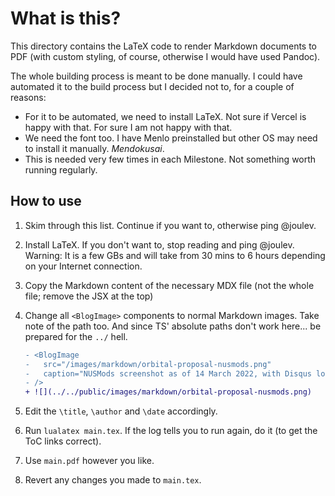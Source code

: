 # What is this?

This directory contains the LaTeX code to render Markdown documents to PDF (with custom styling, of course, otherwise I would have used Pandoc).

The whole building process is meant to be done manually. I could have automated it to the build process but I decided not to, for a couple of reasons:

- For it to be automated, we need to install LaTeX. Not sure if Vercel is happy with that. For sure I am not happy with that.
- We need the font too. I have Menlo preinstalled but other OS may need to install it manually. _Mendokusai_.
- This is needed very few times in each Milestone. Not something worth running regularly.

## How to use

1. Skim through this list. Continue if you want to, otherwise ping @joulev.
1. Install LaTeX. If you don't want to, stop reading and ping @joulev. Warning: It is a few GBs and will take from 30 mins to 6 hours depending on your Internet connection.
1. Copy the Markdown content of the necessary MDX file (not the whole file; remove the JSX at the top)
1. Change all `<BlogImage>` components to normal Markdown images. Take note of the path too. And since TS' absolute paths don't work here... be prepared for the `../` hell.

   ```diff
   - <BlogImage
   -   src="/images/markdown/orbital-proposal-nusmods.png"
   -   caption="NUSMods screenshot as of 14 March 2022, with Disqus loaded."
   - />
   + ![](../../public/images/markdown/orbital-proposal-nusmods.png)
   ```

1. Edit the `\title`, `\author` and `\date` accordingly.
1. Run `lualatex main.tex`. If the log tells you to run again, do it (to get the ToC links correct).
1. Use `main.pdf` however you like.
1. Revert any changes you made to `main.tex`.
